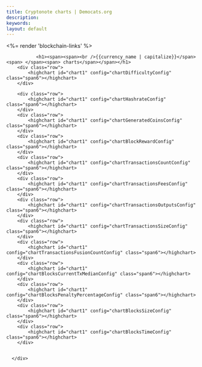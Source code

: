 ```yaml
---
title: Cryptonote charts | Democats.org
description: 
keywords: 
layout: default
---
```


<div class="container" ng-controller="BlockchainChartsCtl">
   <noscript></noscript>
   <div class="main-app-container">
      <div class="container">
         <%= render 'blockchain-links' %>
         <section class="blockchain">
            <div>

               <h1><span><span><br />{{currency_name | capitalize}}</span><span> </span><span> charts</span></span></h1>
        <div class="row">
            <highchart id="chart1" config="chartDifficultyConfig" class="span6"></highchart>
        </div>

        <div class="row">
            <highchart id="chart1" config="chartHashrateConfig" class="span6"></highchart>
        </div>
        <div class="row">
            <highchart id="chart1" config="chartGeneratedCoinsConfig" class="span6"></highchart>
        </div>
        <div class="row">
            <highchart id="chart1" config="chartBlockRewardConfig" class="span6"></highchart>
        </div>
        <div class="row">
            <highchart id="chart1" config="chartTransactionsCountConfig" class="span6"></highchart>
        </div>
        <div class="row">
            <highchart id="chart1" config="chartTransactionsFeesConfig" class="span6"></highchart>
        </div>
        <div class="row">
            <highchart id="chart1" config="chartTransactionsOutputsConfig" class="span6"></highchart>
        </div>
        <div class="row">
            <highchart id="chart1" config="chartTransactionsSizeConfig" class="span6"></highchart>
        </div>
        <div class="row">
            <highchart id="chart1" config="chartTransactionsFusionCountConfig" class="span6"></highchart>
        </div>
        <div class="row">
            <highchart id="chart1" config="chartBlocksCurrentTxMedianConfig" class="span6"></highchart>
        </div>
        <div class="row">
            <highchart id="chart1" config="chartBlocksPenaltyPercentageConfig" class="span6"></highchart>
        </div>
        <div class="row">
            <highchart id="chart1" config="chartBlocksSizeConfig" class="span6"></highchart>
        </div>
        <div class="row">
            <highchart id="chart1" config="chartBlocksTimeConfig" class="span6"></highchart>
        </div>


      </div>
   </div>
</div>

<script src="/js/scripts.js"></script>
<script src="/js/app.js"></script>